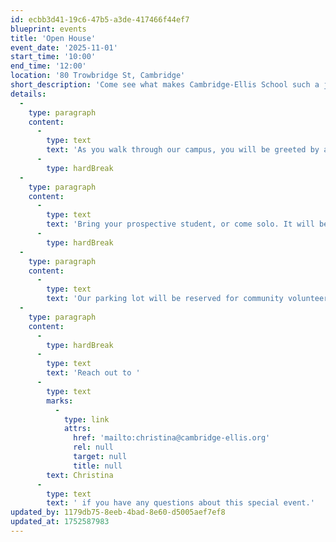 ```yaml
---
id: ecbb3d41-19c6-47b5-a3de-417466f44ef7
blueprint: events
title: 'Open House'
event_date: '2025-11-01'
start_time: '10:00'
end_time: '12:00'
location: '80 Trowbridge St, Cambridge'
short_description: 'Come see what makes Cambridge-Ellis School such a joyous place for children and their families! Join us on November 1st anytime between 10am and 12pm for a self-guided tour of our beautiful indoor and outdoor spaces.'
details:
  -
    type: paragraph
    content:
      -
        type: text
        text: 'As you walk through our campus, you will be greeted by a variety of Cambridge-Ellis community members including teachers, current families, Board members, and Leadership members. We will be here to chat with you and answer any questions you may have about our amazing programs, so we hope to see you all there!'
      -
        type: hardBreak
  -
    type: paragraph
    content:
      -
        type: text
        text: 'Bring your prospective student, or come solo. It will be a fun and informative event for all ages!'
      -
        type: hardBreak
  -
    type: paragraph
    content:
      -
        type: text
        text: 'Our parking lot will be reserved for community volunteers. Parking considerations have been granted through the city of Cambridge on the day of the event between 10am-1pm on Trowbridge St., Kirkland St., and Irving St. There is also metered parking located on Cambridge St.'
  -
    type: paragraph
    content:
      -
        type: hardBreak
      -
        type: text
        text: 'Reach out to '
      -
        type: text
        marks:
          -
            type: link
            attrs:
              href: 'mailto:christina@cambridge-ellis.org'
              rel: null
              target: null
              title: null
        text: Christina
      -
        type: text
        text: ' if you have any questions about this special event.'
updated_by: 1179db75-8eeb-4bad-8e60-d5005aef7ef8
updated_at: 1752587983
---
```

